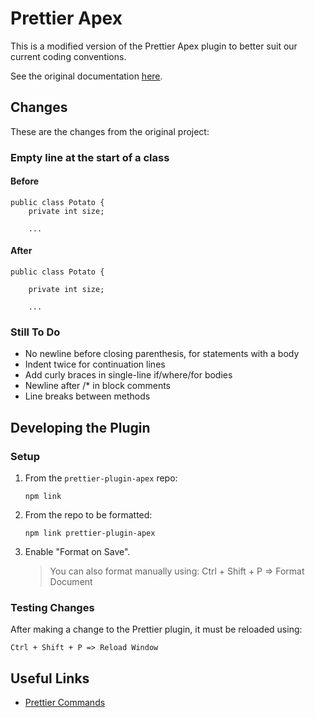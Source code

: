 # Prettier Apex

This is a modified version of the Prettier Apex plugin to better suit our current coding conventions.

See the original documentation [here](https://github.com/dangmai/prettier-plugin-apex).

## Changes

These are the changes from the original project:

### Empty line at the start of a class

#### Before

```
public class Potato {
    private int size;

    ...
```

#### After

```
public class Potato {

    private int size;

    ...
```

### Still To Do

 - No newline before closing parenthesis, for statements with a body
 - Indent twice for continuation lines
 - Add curly braces in single-line if/where/for bodies
 - Newline after /* in block comments
 - Line breaks between methods

## Developing the Plugin

### Setup

1. From the `prettier-plugin-apex` repo:

    ```
    npm link
    ```

2. From the repo to be formatted:

    ```
    npm link prettier-plugin-apex
    ```

3. Enable "Format on Save".

    > You can also format manually using: Ctrl + Shift + P => Format Document

### Testing Changes

After making a change to the Prettier plugin, it must be reloaded using:

    Ctrl + Shift + P => Reload Window

## Useful Links

 - [Prettier Commands](https://github.com/prettier/prettier/blob/main/commands.md)
